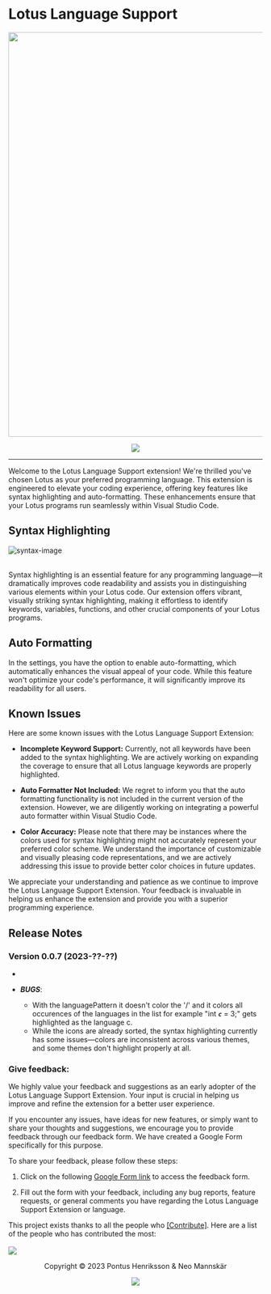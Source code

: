 # Lotus Language Support

<p align="center"><img width="800px" src="https://breakerlabs.github.io/media/examples/landing-image.png"></p>
<p align="center">
<a href="https://marketplace.visualstudio.com/items?itemName=PontusHenriksson.lotus-language-support#review-details"><img src="https://img.shields.io/badge/marketplace-gray.svg?colorA=655BE1&colorB=4F44D6&style=for-the-badge"/></a>
</p>

---

Welcome to the Lotus Language Support extension! We're thrilled you've chosen Lotus as your preferred programming language. This extension is engineered to elevate your coding experience, offering key features like syntax highlighting and auto-formatting. These enhancements ensure that your Lotus programs run seamlessly within Visual Studio Code.

## Syntax Highlighting

![syntax-image](https://breakerlabs.github.io/media/examples/syntax-hightlighting.png)

<br>
Syntax highlighting is an essential feature for any programming language—it dramatically improves code readability and assists you in distinguishing various elements within your Lotus code. Our extension offers vibrant, visually striking syntax highlighting, making it effortless to identify keywords, variables, functions, and other crucial components of your Lotus programs.

<br>

## Auto Formatting

In the settings, you have the option to enable auto-formatting, which automatically enhances the visual appeal of your code. While this feature won't optimize your code's performance, it will significantly improve its readability for all users.

## Known Issues

Here are some known issues with the Lotus Language Support Extension:

- <strong>Incomplete Keyword Support:</strong> Currently, not all keywords have been added to the syntax highlighting. We are actively working on expanding the coverage to ensure that all Lotus language keywords are properly highlighted.

- <strong>Auto Formatter Not Included:</strong> We regret to inform you that the auto formatting functionality is not included in the current version of the extension. However, we are diligently working on integrating a powerful auto formatter within Visual Studio Code.

- <strong>Color Accuracy:</strong> Please note that there may be instances where the colors used for syntax highlighting might not accurately represent your preferred color scheme. We understand the importance of customizable and visually pleasing code representations, and we are actively addressing this issue to provide better color choices in future updates.

We appreciate your understanding and patience as we continue to improve the Lotus Language Support Extension. Your feedback is invaluable in helping us enhance the extension and provide you with a superior programming experience.

## Release Notes

### Version 0.0.7 (2023-??-??)

-

- **_BUGS_**:
  - With the languagePattern it doesn't color the '/' and it colors all occurences of the languages in the list for example "int **_`c`_** = 3;" gets highlighted as the language c.
  - While the icons are already sorted, the syntax highlighting currently has some issues—colors are inconsistent across various themes, and some themes don't highlight properly at all.

### Give feedback:

We highly value your feedback and suggestions as an early adopter of the Lotus Language Support Extension. Your input is crucial in helping us improve and refine the extension for a better user experience.

If you encounter any issues, have ideas for new features, or simply want to share your thoughts and suggestions, we encourage you to provide feedback through our feedback form. We have created a Google Form specifically for this purpose.

To share your feedback, please follow these steps:

1. Click on the following [Google Form link](https://forms.gle/VXf5GMC6sfCmRk9LA) to access the feedback form.

2. Fill out the form with your feedback, including any bug reports, feature requests, or general comments you have regarding the Lotus Language Support Extension or language.

This project exists thanks to all the people who [[Contribute]](https://github.com/BreakerLabs/lls-vscode/CONTRIBUTING.md). Here are a list of the people who has contributed the most:
<br>
<br>
<a href="graphs/contributors"><img src="https://breakerlabs.github.io/media/examples/contributors.png" /></a>

<p align="center">  Copyright &copy; 2023 Pontus Henriksson & Neo Mannskär</p>

<p align="center"><a href="https://opensource.org/license/mit/"><img src="https://img.shields.io/badge/license-MIT-blue?style=flat-square"/></a></p>
